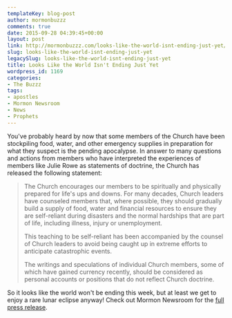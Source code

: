 ```yaml
---
templateKey: blog-post
author: mormonbuzzz
comments: true
date: 2015-09-28 04:39:45+00:00
layout: post
link: http://mormonbuzzz.com/looks-like-the-world-isnt-ending-just-yet/
slug: looks-like-the-world-isnt-ending-just-yet
legacySlug: looks-like-the-world-isnt-ending-just-yet
title: Looks Like the World Isn't Ending Just Yet
wordpress_id: 1169
categories:
- The Buzzz
tags:
- apostles
- Mormon Newsroom
- News
- Prophets
---
```


You've probably heard by now that some members of the Church have been stockpiling food, water, and other emergency supplies in preparation for what they suspect is the pending apocalypse. In answer to many questions and actions from members who have interpreted the experiences of members like Julie Rowe as statements of doctrine, the Church has released the following statement:


<blockquote>The Church encourages our members to be spiritually and physically prepared for life's ups and downs. For many decades, Church leaders have counseled members that, where possible, they should gradually build a supply of food, water and financial resources to ensure they are self-reliant during disasters and the normal hardships that are part of life, including illness, injury or unemployment.



This teaching to be self-reliant has been accompanied by the counsel of Church leaders to avoid being caught up in extreme efforts to anticipate catastrophic events.



The writings and speculations of individual Church members, some of which have gained currency recently, should be considered as personal accounts or positions that do not reflect Church doctrine.</blockquote>


So it looks like the world won't be ending this week, but at least we get to enjoy a rare lunar eclipse anyway! Check out Mormon Newsroom for the [full press release](http://www.mormonnewsroom.org/article/church-responds-to-inquiries-about-preparedness).
